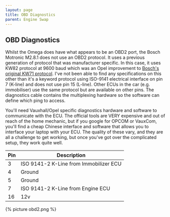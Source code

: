 ```yaml
---
layout: page
title: OBD Diagnostics
parent: Engine Swap
---
```

## OBD Diagnostics

Whilst the Omega does have what appears to be an OBD2 port, the Bosch Motronic M2.8.1 does not use an OBD2 protocol. It uses a previous generation of protocol that was manufacturer specific. In this case, it uses KW82 protocol at 9600 baud which was an Opel improvement to [Bosch's original KW71 protocol](http://www.cardiagnostics.be/-now/GT1-MODIC-DIS_bestanden/Prescription%20Protocol%20KW-71.htm). I've not been able to find any specifications on this other than it's a keyword protocol using ISO-9141 electrical interface on pin 7 (K-line) and does not use pin 15 (L-line).  Other ECUs in the car (e.g. immobiliser) use the same protocol but are available on other pins. The diagnostics cable contains the multiplexing hardware so the software can define which ping to access.

You'll need Vauxhall/Opel specific diagnostics hardware and software to communicate with the ECU. The official tools are VERY expensive and out of reach of the home mechanic, but if you google for OPCOM or VauxCom, you'll find a cheap Chinese interface and software that allows you to interface your laptop with your ECU. The quality of these vary, and they are all a challenge to get working, but once you've got over the complicated setup, they work quite well.  

| Pin | Description|
|-----|--------------------------------------------------------------------------------------------------------------------------------------------------------------------------------------------------------------------------------------------|
| 3   | ISO 9141-2 K-Line from Immobilizer ECU
| 4   | Ground
| 5   | Ground
| 7   | ISO 9141-2 K-Line from Engine ECU
| 16   | 12v

{% picture obd2.png %}
